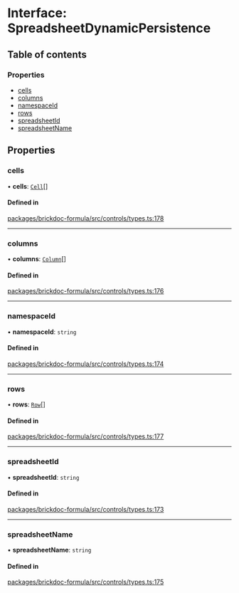 # Interface: SpreadsheetDynamicPersistence

## Table of contents

### Properties

- [cells](SpreadsheetDynamicPersistence.md#cells)
- [columns](SpreadsheetDynamicPersistence.md#columns)
- [namespaceId](SpreadsheetDynamicPersistence.md#namespaceid)
- [rows](SpreadsheetDynamicPersistence.md#rows)
- [spreadsheetId](SpreadsheetDynamicPersistence.md#spreadsheetid)
- [spreadsheetName](SpreadsheetDynamicPersistence.md#spreadsheetname)

## Properties

### <a id="cells" name="cells"></a> cells

• **cells**: [`Cell`](Cell.md)[]

#### Defined in

[packages/brickdoc-formula/src/controls/types.ts:178](https://github.com/mashcard/mashcard/blob/main/packages/brickdoc-formula/src/controls/types.ts#L178)

---

### <a id="columns" name="columns"></a> columns

• **columns**: [`Column`](Column.md)[]

#### Defined in

[packages/brickdoc-formula/src/controls/types.ts:176](https://github.com/mashcard/mashcard/blob/main/packages/brickdoc-formula/src/controls/types.ts#L176)

---

### <a id="namespaceid" name="namespaceid"></a> namespaceId

• **namespaceId**: `string`

#### Defined in

[packages/brickdoc-formula/src/controls/types.ts:174](https://github.com/mashcard/mashcard/blob/main/packages/brickdoc-formula/src/controls/types.ts#L174)

---

### <a id="rows" name="rows"></a> rows

• **rows**: [`Row`](Row.md)[]

#### Defined in

[packages/brickdoc-formula/src/controls/types.ts:177](https://github.com/mashcard/mashcard/blob/main/packages/brickdoc-formula/src/controls/types.ts#L177)

---

### <a id="spreadsheetid" name="spreadsheetid"></a> spreadsheetId

• **spreadsheetId**: `string`

#### Defined in

[packages/brickdoc-formula/src/controls/types.ts:173](https://github.com/mashcard/mashcard/blob/main/packages/brickdoc-formula/src/controls/types.ts#L173)

---

### <a id="spreadsheetname" name="spreadsheetname"></a> spreadsheetName

• **spreadsheetName**: `string`

#### Defined in

[packages/brickdoc-formula/src/controls/types.ts:175](https://github.com/mashcard/mashcard/blob/main/packages/brickdoc-formula/src/controls/types.ts#L175)
